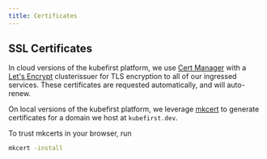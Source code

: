 ```yaml
---
title: Certificates
---
```


## SSL Certificates

In cloud versions of the kubefirst platform, we use [Cert Manager](https://cert-manager.io/) with a [Let's Encrypt](https://letsencrypt.org) clusterissuer for TLS encryption to all of our ingressed services. These certificates are requested automatically, and will auto-renew.

On local versions of the kubefirst platform, we leverage [mkcert](https://github.com/FiloSottile/mkcert) to generate certificates for a domain we host at `kubefirst.dev`.

To trust mkcerts in your browser, run

```bash
mkcert -install
```
